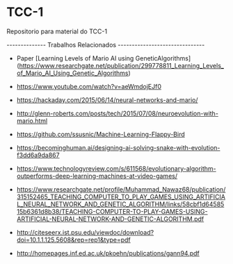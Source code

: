 # TCC-1
Repositorio para material do TCC-1

-------------- Trabalhos Relacionados -------------------------------
* Paper [Learning Levels of Mario AI using GeneticAlgorithms] (https://www.researchgate.net/publication/299778811_Learning_Levels_of_Mario_AI_Using_Genetic_Algorithms)
* https://www.youtube.com/watch?v=aeWmdojEJf0
* https://hackaday.com/2015/06/14/neural-networks-and-mario/
* http://glenn-roberts.com/posts/tech/2015/07/08/neuroevolution-with-mario.html
* https://github.com/ssusnic/Machine-Learning-Flappy-Bird
* https://becominghuman.ai/designing-ai-solving-snake-with-evolution-f3dd6a9da867
* https://www.technologyreview.com/s/611568/evolutionary-algorithm-outperforms-deep-learning-machines-at-video-games/


* https://www.researchgate.net/profile/Muhammad_Nawaz68/publication/315152465_TEACHING_COMPUTER_TO_PLAY_GAMES_USING_ARTIFICIAL_NEURAL_NETWORK_AND_GENETIC_ALGORITHM/links/58cbf1d6458515b6361d8b38/TEACHING-COMPUTER-TO-PLAY-GAMES-USING-ARTIFICIAL-NEURAL-NETWORK-AND-GENETIC-ALGORITHM.pdf
* http://citeseerx.ist.psu.edu/viewdoc/download?doi=10.1.1.125.5608&rep=rep1&type=pdf
* http://homepages.inf.ed.ac.uk/pkoehn/publications/gann94.pdf
